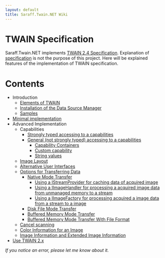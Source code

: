 ```yaml
---
layout: default
title: Saraff.Twain.NET Wiki
---
```

# TWAIN Specification 
Saraff.Twain.NET implements [TWAIN 2.4 Specification](http://www.twain.org/specification/). Explanation of [specification](http://www.twain.org/specification/) is not the purpose of this project. Here will be explained features of the implementation of TWAIN specification.

# Contents
* Introduction
	* [Elements of TWAIN](./w0100.md)
	* [Installation of the Data Source Manager](./w0200.md)
	* [Samples](./w0300.md)
* [Minimal implementation](./w1000.md)
* Advanced Implementation
	* Capabilities
		* [Strongly typed accessing to a capabilities](./w2110.md)
		* [General (not strongly typed) accessing to a capabilities](./w2120.md)
			* [Capability Containers](./w2121.md)
			* [Custom capability](./w2122.md)
			* [String values](./w2123.md)
	* [Image Layout](./w2200.md)
	* [Alternative User Interfaces](./w2300.md)
	* [Options for Transferring Data](./w2400.md)
		* [Native Mode Transfer](./w2410.md)
			* [Using a IStreamProvider for caching data of acquired image](./w2411.md)
			* [Using a IImageHandler for processing a acquired image data from unmanaged memory to a stream](./w2412.md)
			* [Using a IImageFactory for processing acquired a image data from a stream to a image](./w2413.md)
		* [Disk File Mode Transfer](./w2420.md)
		* [Buffered Memory Mode Transfer](./w2430.md)
		* [Buffered Memory Mode Transfer With File Format](./w2440.md)
	* [Cancel scanning](./w2500.md)
	* [Color Information for an Image](./w2600.md)
	* [Image Information and Extended Image Information](./w2700.md)
* [Use TWAIN 2.x](./w3000.md)

_If you notice an error, please let me know about it._